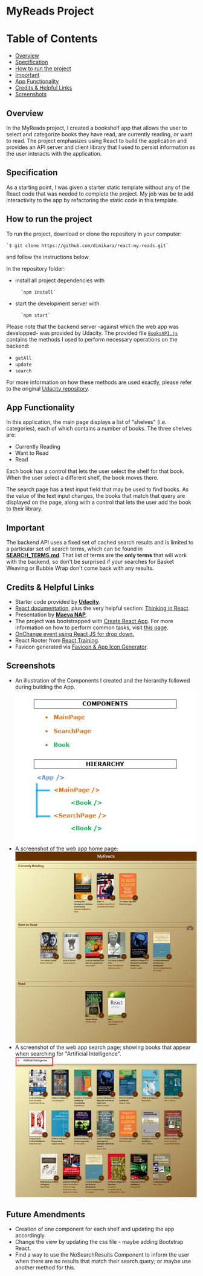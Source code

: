 # MyReads Project

# Table of Contents

* [Overview](#overview)
* [Specification](#specification)
* [How to run the project](#how-to-run-the-project)
* [Important](#important)
* [App Functionality](#app-functionality)
* [Credits & Helpful Links](#credits-&-helpful-links)
* [Screenshots](#screenshots)


## Overview

In the MyReads project, I created a bookshelf app that allows the user to select and categorize books they have read, are currently reading, or want to read. The project emphasizes using React to build the application and provides an API server and client library that I used to persist information as the user interacts with the application.

## Specification

As a starting point, I was given a starter static template without any of the React code that was needed to complete the project. My job was be to add interactivity to the app by refactoring the static code in this template.


## How to run the project

To run the project, download or clone the repository in your computer:

    `$ git clone https://github.com/dimikara/react-my-reads.git`

and follow the instructions below.

In the repository folder: 
* install all project dependencies with 

        `npm install`
* start the development server with 

        `npm start`

Please note that the backend server -against which the web app was developped- was provided by Udacity. The provided file [`BooksAPI.js`](src/BooksAPI.js) contains the methods I used to perform necessary operations on the backend:

* `getAll`
* `update`
* `search`

For more information on how these methods are used exactly, please refer to the original [Udacity repository](https://github.com/udacity/reactnd-project-myreads-starter).


## App Functionality

In this application, the main page displays a list of "shelves" (i.e. categories), each of which contains a number of books. The three shelves are:
* Currently Reading
* Want to Read
* Read

Each book has a control that lets the user select the shelf for that book. When the user select a different shelf, the book moves there.

The search page has a text input field that may be used to find books. As the value of the text input changes, the books that match that query are displayed on the page, along with a control that lets the user add the book to their library.


## Important
The backend API uses a fixed set of cached search results and is limited to a particular set of search terms, which can be found in [**SEARCH_TERMS.md**](SEARCH_TERMS.md). That list of terms are the **only terms** that will work with the backend, so don't be surprised if your searches for Basket Weaving or Bubble Wrap don't come back with any results.


## Credits & Helpful Links

* Starter code provided by [**Udacity**](https://github.com/udacity/reactnd-project-myreads-starter).
* [React documentation](https://reactjs.org/), plus the very helpful section: [Thinking in React](https://reactjs.org/docs/thinking-in-react.html).
* Presentation by [**Maeva NAP**](https://www.youtube.com/watch?v=i6L2jLHV9j8&feature=youtu.be).
* The project was bootstrapped with [Create React App](https://github.com/facebookincubator/create-react-app). For more information on how to perform common tasks, visit [this page](https://github.com/facebookincubator/create-react-app/blob/master/packages/react-scripts/template/README.md).
* [OnChange event using React JS for drop down.](https://stackoverflow.com/questions/28868071/onchange-event-using-react-js-for-drop-down)
* React Rooter from [React Training](https://reacttraining.com/react-router/web/example/url-params).
* Favicon generated via [Favicon & App Icon Generator](https://www.favicon-generator.org/).


## Screenshots

* An illustration of the Components I created and the hierarchy followed during building the App.
![Screenshot1](./src/Media/Screenshot1.PNG "Screenshot")
* A screenshot of the web app home page: 
![Screenshot2](./src/Media/Screenshot2.PNG "Screenshot")
* A screenshot of the web app search page; showing books that appear when searching for "Artificial Intelligence". 
![Screenshot3](./src/Media/Screenshot3.PNG "Screenshot")

## Future Amendments

* Creation of one component for each shelf and updating the app accordingly.
* Change the view by updating the css file - maybe adding Bootstrap React.
* Find a way to use the NoSearchResults Component to inform the user when there are no results that match their search query; or maybe use another method for this.
